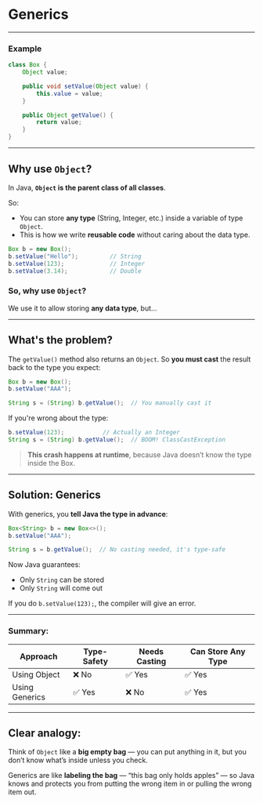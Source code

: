 # Generics
---

### Example

```java
class Box {
    Object value;

    public void setValue(Object value) {
        this.value = value;
    }

    public Object getValue() {
        return value;
    }
}
```

---

## Why use `Object`?

In Java, **`Object` is the parent class of all classes**.

So:

* You can store **any type** (String, Integer, etc.) inside a variable of type `Object`.
* This is how we write **reusable code** without caring about the data type.

```java
Box b = new Box();
b.setValue("Hello");         // String
b.setValue(123);             // Integer
b.setValue(3.14);            // Double
```

### So, why use `Object`?

We use it to allow storing **any data type**, but...

---

## What's the problem?

The `getValue()` method also returns an `Object`.
So **you must cast** the result back to the type you expect:

```java
Box b = new Box();
b.setValue("AAA");

String s = (String) b.getValue();  // You manually cast it
```

If you're wrong about the type:

```java
b.setValue(123);           // Actually an Integer
String s = (String) b.getValue();  // BOOM! ClassCastException
```

> **This crash happens at runtime**, because Java doesn’t know the type inside the Box.

---

## Solution: Generics

With generics, you **tell Java the type in advance**:

```java
Box<String> b = new Box<>();
b.setValue("AAA");

String s = b.getValue();  // No casting needed, it's type-safe
```

Now Java guarantees:

* Only `String` can be stored
* Only `String` will come out

If you do `b.setValue(123);`, the compiler will give an error.

---

### Summary:

| Approach       | Type-Safety | Needs Casting | Can Store Any Type |
| -------------- | ----------- | ------------- | ------------------ |
| Using Object   | ❌ No        | ✅ Yes         | ✅ Yes              |
| Using Generics | ✅ Yes       | ❌ No          | ✅ Yes              |

---

##  Clear analogy:

Think of `Object` like a **big empty bag** — you can put anything in it, but you don’t know what’s inside unless you check.

Generics are like **labeling the bag** — “this bag only holds apples” — so Java knows and protects you from putting the wrong item in or pulling the wrong item out.

